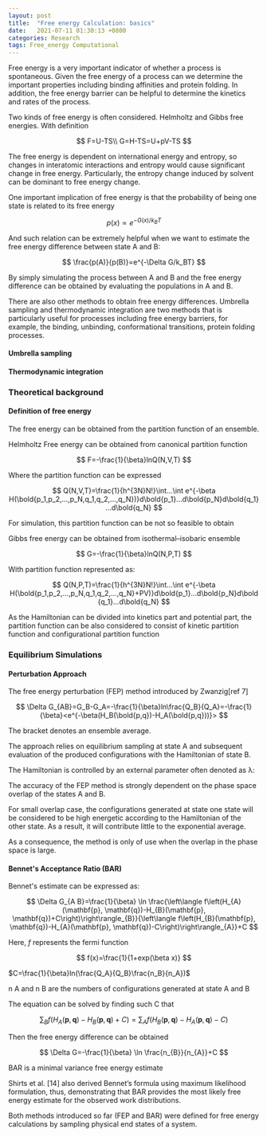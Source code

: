 ```yaml
---
layout: post
title:  "Free energy Calculation: basics"
date:   2021-07-11 01:30:13 +0800
categories: Research
tags: Free_energy Computational
---
```


Free energy is a very important indicator of whether a process is spontaneous. Given the free energy of a process can we determine the important properties including binding affinities and protein folding. In addition, the free energy barrier can be helpful to determine the kinetics and rates of the process.



Two kinds of free energy is often considered. Helmholtz and Gibbs free energies. With definition

$$
F=U-TS\\
G=H-TS=U+pV-TS
$$

The free energy is dependent on international energy and entropy, so changes in interatomic interactions and entropy would cause significant change in free energy. Particularly, the entropy change induced by solvent can be dominant to free energy change.


One important implication of free energy is that the probability of being one state is related to its free energy


$$
p(x)\propto e^{-G(x)/k_BT}
$$


And such relation can be extremely helpful when we want to estimate the free energy difference between state A and B:


$$
\frac{p(A)}{p(B)}=e^{-\Delta G/k_BT}
$$



By simply simulating the process between A and B and the free energy difference can be obtained by evaluating the populations in A and B.



There are also other methods to obtain free energy differences. Umbrella sampling and thermodynamic integration are two methods that is particularly useful for processes including free energy barriers, for example, the binding, unbinding, conformational transitions, protein folding processes.



#### Umbrella sampling

#### Thermodynamic integration





### Theoretical background 

#### Definition of free energy

The free energy can be obtained from the partition function of  an ensemble.


Helmholtz Free energy can be obtained from canonical partition function


$$
F=-\frac{1}{\beta}lnQ(N,V,T)
$$


 Where the partition function can be expressed
 

$$
Q(N,V,T)=\frac{1}{h^{3N}N!}\int...\int e^{-\beta H(\bold{p_1,p_2,...,p_N,q_1,q_2,...,q_N})}d\bold{p_1}...d\bold{p_N}d\bold{q_1}...d\bold{q_N}
$$


For simulation, this partition function can be not so feasible to obtain 



Gibbs free energy can be obtained from isothermal–isobaric ensemble


$$
G=-\frac{1}{\beta}lnQ(N,P,T)
$$


With partition function represented as:


$$
Q(N,P,T)=\frac{1}{h^{3N}N!}\int...\int e^{-\beta H(\bold{p_1,p_2,...,p_N,q_1,q_2,...,q_N}+PV)}d\bold{p_1}...d\bold{p_N}d\bold{q_1}...d\bold{q_N}
$$




As the Hamiltonian can be divided into kinetics part and potential part, the partition function can be also considered to consist of kinetic partition function  and configurational partition function

### Equilibrium Simulations

#### Perturbation Approach

The free energy perturbation (FEP) method introduced by Zwanzig[ref 7]


$$
\Delta G_{AB}=G_B-G_A=-\frac{1}{\beta}ln\frac{Q_B}{Q_A}=-\frac{1}{\beta}<e^{-\beta(H_B(\bold{p,q})-H_A(\bold{p,q}))}>
$$


The bracket denotes an ensemble average.



The approach relies on equilibrium sampling at state A and subsequent evaluation of the produced configurations with the Hamiltonian of state B.



The Hamiltonian is controlled by an external parameter often denoted as λ: 



The accuracy of the FEP method is strongly dependent on the phase space overlap of the states A and B.



For small overlap case, the configurations generated at state one state will be considered to be high energetic according to the Hamiltonian of the other state. As a result, it will contribute little to the exponential average. 


As a consequence, the method is only of use when the overlap in the phase space is large.



#### Bennet's Acceptance Ratio (BAR)


Bennet's estimate can be expressed as:


$$
\Delta G_{A B}=\frac{1}{\beta} \ln \frac{\left\langle f\left(H_{A}(\mathbf{p}, \mathbf{q})-H_{B}(\mathbf{p}, \mathbf{q})+C\right)\right\rangle_{B}}{\left\langle f\left(H_{B}(\mathbf{p}, \mathbf{q})-H_{A}(\mathbf{p}, \mathbf{q})-C\right)\right\rangle_{A}}+C
$$


Here, $f$ represents the fermi function


$$
f(x)=\frac{1}{1+exp(\beta x)}
$$


$C=\frac{1}{\beta}ln(\frac{Q_A}{Q_B}\frac{n_B}{n_A})$

n A and n B are the numbers of configurations generated at state A and B



The equation can be solved by finding such C that


$$
\sum_{B} f\left(H_{A}(\mathbf{p}, \mathbf{q})-H_{B}(\mathbf{p}, \mathbf{q})+C\right)=\sum_{A} f\left(H_{B}(\mathbf{p}, \mathbf{q})-H_{A}(\mathbf{p}, \mathbf{q})-C\right)
$$


Then the free energy difference can be obtained


$$
\Delta G=-\frac{1}{\beta} \ln \frac{n_{B}}{n_{A}}+C
$$




BAR is a minimal variance free energy estimate



Shirts et al. [14] also derived Bennet’s formula using maximum
likelihood formulation, thus, demonstrating that BAR provides
the most likely free energy estimate for the observed work
distributions.





Both methods introduced so far (FEP and BAR) were defined
for free energy calculations by sampling physical end states of a
system.

